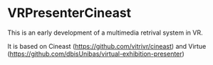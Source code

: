 # VRPresenterCineast

This is an early development of a multimedia retrival system in VR.

It is based on Cineast (https://github.com/vitrivr/cineast) and Virtue (https://github.com/dbisUnibas/virtual-exhibition-presenter)




